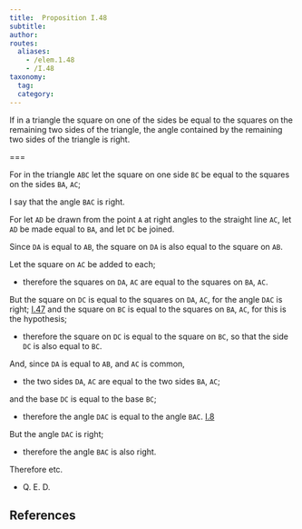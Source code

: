 ```yaml
---
title:  Proposition I.48
subtitle:
author:
routes:
  aliases:
    - /elem.1.48
    - /I.48
taxonomy:
  tag:
  category:
---
```


If in a triangle the square on one of the sides be equal to the squares on the remaining two sides of the triangle, the angle contained by the remaining two sides of the triangle is right.

===

For in the triangle `ABC` let the square on one side `BC` be equal to the squares on the sides `BA`, `AC`;

I say that the angle `BAC` is right.

For let `AD` be drawn from the point `A` at right angles to the straight line `AC`, let `AD` be made equal to `BA`, and let `DC` be joined.

Since `DA` is equal to `AB`, the square on `DA` is also equal to the square on `AB`.

Let the square on `AC` be added to each;

- therefore the squares on `DA`, `AC` are equal to the squares on `BA`, `AC`.

But the square on `DC` is equal to the squares on `DA`, `AC`, for the angle `DAC` is right; [I.47] and the square on `BC` is equal to the squares on `BA`, `AC`, for this is the hypothesis;

- therefore the square on `DC` is equal to the square on `BC`, so that the side `DC` is also equal to `BC`.

And, since `DA` is equal to `AB`, and `AC` is common,

- the two sides `DA`, `AC` are equal to the two sides `BA`, `AC`;

and the base `DC` is equal to the base `BC`;

- therefore the angle `DAC` is equal to the angle `BAC`. [I.8]

But the angle `DAC` is right;

- therefore the angle `BAC` is also right.

Therefore etc.

- Q. E. D.

## References


[I.8]: /elem.1.8 "Book 1 - Proposition 8"
[I.47]: /elem.1.47 "Book 1 - Proposition 47"
